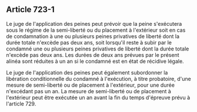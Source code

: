 Article 723-1
----
Le juge de l'application des peines peut prévoir que la peine s'exécutera sous
le régime de la semi-liberté ou du placement à l'extérieur soit en cas de
condamnation à une ou plusieurs peines privatives de liberté dont la durée
totale n'excède pas deux ans, soit lorsqu'il reste à subir par le condamné une
ou plusieurs peines privatives de liberté dont la durée totale n'excède pas deux
ans. Les durées de deux ans prévues par le présent alinéa sont réduites à un an
si le condamné est en état de récidive légale.

Le juge de l'application des peines peut également subordonner la libération
conditionnelle du condamné à l'exécution, à titre probatoire, d'une mesure de
semi-liberté ou de placement à l'extérieur, pour une durée n'excédant pas un an.
La mesure de semi-liberté ou de placement à l'extérieur peut être exécutée un an
avant la fin du temps d'épreuve prévu à l'article 729.
